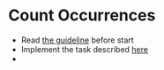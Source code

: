 # Count Occurrences

- Read [the guideline](https://github.com/mate-academy/py-task-guideline/blob/main/README.md) before start
- Implement the task described [here](app/main.py)
- 
